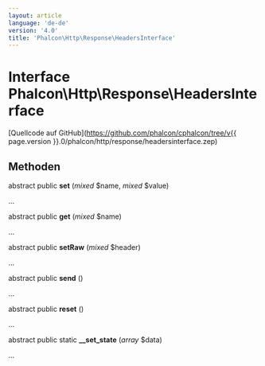 ```yaml
---
layout: article
language: 'de-de'
version: '4.0'
title: 'Phalcon\Http\Response\HeadersInterface'
---
```

# Interface **Phalcon\Http\Response\HeadersInterface**

[Quellcode auf GitHub](https://github.com/phalcon/cphalcon/tree/v{{ page.version }}.0/phalcon/http/response/headersinterface.zep)

## Methoden

abstract public **set** (*mixed* $name, *mixed* $value)

...

abstract public **get** (*mixed* $name)

...

abstract public **setRaw** (*mixed* $header)

...

abstract public **send** ()

...

abstract public **reset** ()

...

abstract public static **__set_state** (*array* $data)

...